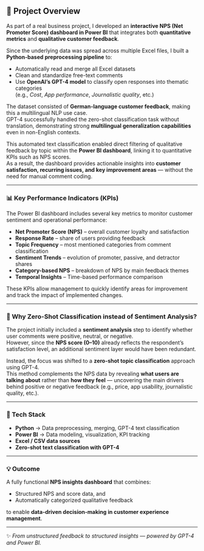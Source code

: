 ## 🧾 Project Overview

As part of a real business project, I developed an **interactive NPS (Net Promoter Score) dashboard in Power BI** that integrates both **quantitative metrics** and **qualitative customer feedback**.

Since the underlying data was spread across multiple Excel files, I built a **Python-based preprocessing pipeline** to:
- Automatically read and merge all Excel datasets  
- Clean and standardize free-text comments  
- Use **OpenAI’s GPT-4 model** to classify open responses into thematic categories  
  (e.g., *Cost*, *App performance*, *Journalistic quality*, etc.)  

The dataset consisted of **German-language customer feedback**, making this a multilingual NLP use case.  
GPT-4 successfully handled the zero-shot classification task without translation, demonstrating strong **multilingual generalization capabilities** even in non-English contexts.

This automated text classification enabled direct filtering of qualitative feedback by topic within the **Power BI dashboard**, linking it to quantitative KPIs such as NPS scores.  
As a result, the dashboard provides actionable insights into **customer satisfaction, recurring issues, and key improvement areas** — without the need for manual comment coding.

---

### 📊 Key Performance Indicators (KPIs)

The Power BI dashboard includes several key metrics to monitor customer sentiment and operational performance:

- **Net Promoter Score (NPS)** – overall customer loyalty and satisfaction  
- **Response Rate** – share of users providing feedback  
- **Topic Frequency** – most mentioned categories from comment classification  
- **Sentiment Trends** – evolution of promoter, passive, and detractor shares  
- **Category-based NPS** – breakdown of NPS by main feedback themes  
- **Temporal Insights** – Time-based performance comparison  

These KPIs allow management to quickly identify areas for improvement and track the impact of implemented changes.

---

### 🧠 Why Zero-Shot Classification instead of Sentiment Analysis?

The project initially included a **sentiment analysis** step to identify whether user comments were positive, neutral, or negative.  
However, since the **NPS score (0–10)** already reflects the respondent’s satisfaction level, an additional sentiment layer would have been redundant.

Instead, the focus was shifted to a **zero-shot topic classification** approach using GPT-4.  
This method complements the NPS data by revealing **what users are talking about** rather than **how they feel** — uncovering the main drivers behind positive or negative feedback (e.g., price, app usability, journalistic quality, etc.).

---

### 🧩 Tech Stack

- **Python** → Data preprocessing, merging, GPT-4 text classification  
- **Power BI** → Data modeling, visualization, KPI tracking  
- **Excel / CSV data sources**  
- **Zero-shot text classification with GPT-4**

---

### 💡 Outcome

A fully functional **NPS insights dashboard** that combines:
- Structured NPS and score data, and  
- Automatically categorized qualitative feedback  

to enable **data-driven decision-making in customer experience management**.

---

✨ *From unstructured feedback to structured insights — powered by GPT-4 and Power BI.*
